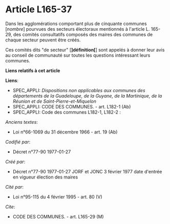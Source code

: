 # Article L165-37

Dans les agglomérations comportant plus de cinquante communes [*nombre*] pourvues des secteurs électoraux mentionnés à
l'article L. 165-29, des comités consultatifs composés des maires des communes de chaque secteur peuvent être créés. 

Ces comités dits "de secteur" [**]définition[**] sont appelés à donner leur avis au conseil de communauté sur toutes les
questions intéressant leurs communes.

**Liens relatifs à cet article**

**Liens**:

  - SPEC_APPLI: *Dispositions non applicables aux communes des départements de la Guadeloupe, de la Guyane, de la Martinique, de la Réunion et de Saint-Pierre-et-Miquelon*
  - SPEC_APPLI: CODE DES COMMUNES. - art. L182-1 (Ab)
  - SPEC_APPLI: Code des communes L182-1, L182-2 :

_Anciens textes_:

  - Loi n°66-1069 du 31 décembre 1966 - art. 19 (Ab)

_Codifié par_:

  - Décret n°77-90 1977-01-27

_Créé par_:

  - Décret n°77-90 1977-01-27 JORF et JONC 3 février 1977 date d'entrée en vigueur élection des maires

_Cité par_:

  - Loi n°95-115 du 4 février 1995 - art. 80 (V)

_Cite_:

  - CODE DES COMMUNES. - art. L165-29 (M)
